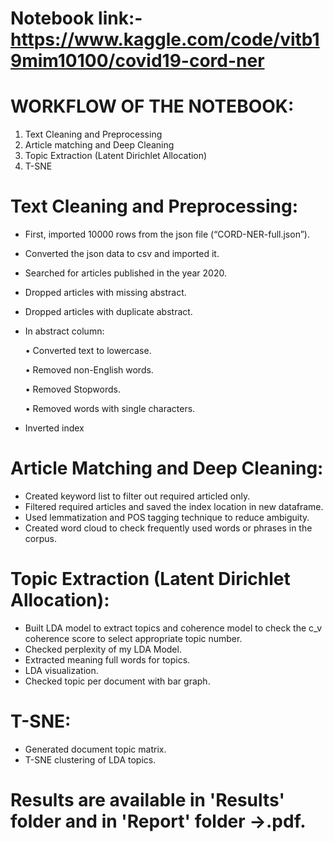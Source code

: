 # Notebook link:- https://www.kaggle.com/code/vitb19mim10100/covid19-cord-ner
# WORKFLOW OF THE NOTEBOOK:
1.	Text Cleaning and Preprocessing
2.	Article matching and Deep Cleaning
3.	Topic Extraction (Latent Dirichlet Allocation)
4.	T-SNE

# Text Cleaning and Preprocessing:
-	First, imported 10000 rows from the json file (“CORD-NER-full.json”). 
-	Converted the json data to csv and imported it.
-	Searched for articles published in the year 2020.
-	Dropped articles with missing abstract.
-	Dropped articles with duplicate abstract.
-	In abstract column:

    •	Converted text to lowercase.

    •	Removed non-English words.

    •	Removed Stopwords.

    •	Removed words with single characters.
  
-	Inverted index

# Article Matching and Deep Cleaning:
-	Created keyword list to filter out required articled only.
-	Filtered required articles and saved the index location in new dataframe. 
-	Used lemmatization and POS tagging technique to reduce ambiguity.
-	Created word cloud to check frequently used words or phrases in the corpus.

# Topic Extraction (Latent Dirichlet Allocation):
-	Built LDA model to extract topics and coherence model to check the c_v coherence score to select appropriate topic number.
-	Checked perplexity of my LDA Model.
-	Extracted meaning full words for topics.
-	LDA visualization.
-	Checked topic per document with bar graph.

# T-SNE:
-	Generated document topic matrix.
-	T-SNE clustering of LDA topics.


# Results are available in 'Results' folder and in 'Report' folder ->.pdf.


